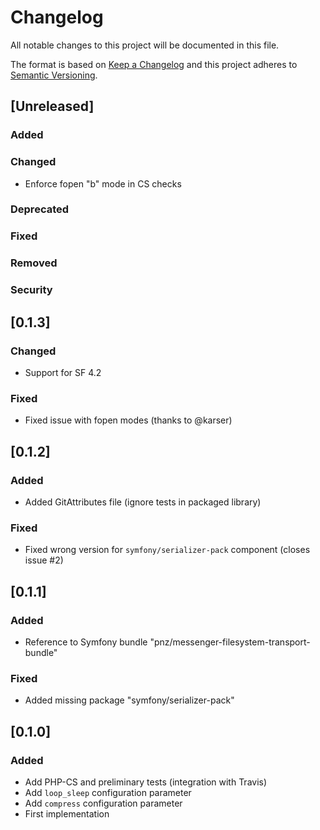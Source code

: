 # Changelog
All notable changes to this project will be documented in this file.

The format is based on [Keep a Changelog](http://keepachangelog.com/en/1.0.0/)
and this project adheres to [Semantic Versioning](http://semver.org/spec/v2.0.0.html).

## [Unreleased]
### Added
### Changed
- Enforce fopen "b" mode in CS checks
### Deprecated
### Fixed
### Removed
### Security

## [0.1.3]
### Changed
- Support for SF 4.2
### Fixed
- Fixed issue with fopen modes (thanks to @karser)

## [0.1.2]
### Added
- Added GitAttributes file (ignore tests in packaged library)
### Fixed
- Fixed wrong version for `symfony/serializer-pack` component (closes issue #2)

## [0.1.1]
### Added
- Reference to Symfony bundle "pnz/messenger-filesystem-transport-bundle"
### Fixed
- Added missing package "symfony/serializer-pack"

## [0.1.0]
### Added
- Add PHP-CS and preliminary tests (integration with Travis)
- Add `loop_sleep` configuration parameter
- Add `compress` configuration parameter
- First implementation
